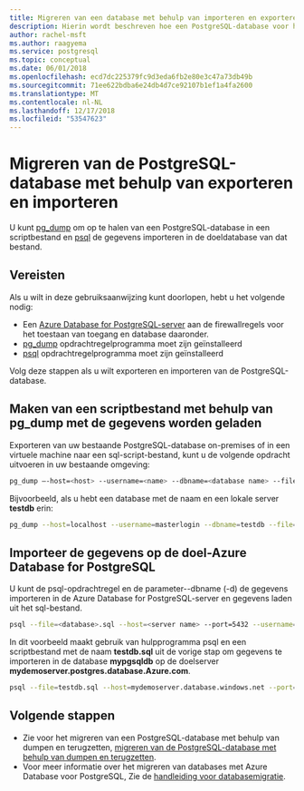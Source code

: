 ```yaml
---
title: Migreren van een database met behulp van importeren en exporteren in Azure Database for PostgreSQL
description: Hierin wordt beschreven hoe een PostgreSQL-database voor het uitpakken naar een scriptbestand en importeer de gegevens in de doeldatabase van dat bestand.
author: rachel-msft
ms.author: raagyema
ms.service: postgresql
ms.topic: conceptual
ms.date: 06/01/2018
ms.openlocfilehash: ecd7dc225379fc9d3eda6fb2e80e3c47a73db49b
ms.sourcegitcommit: 71ee622bdba6e24db4d7ce92107b1ef1a4fa2600
ms.translationtype: MT
ms.contentlocale: nl-NL
ms.lasthandoff: 12/17/2018
ms.locfileid: "53547623"
---
```

# <a name="migrate-your-postgresql-database-using-export-and-import"></a>Migreren van de PostgreSQL-database met behulp van exporteren en importeren
U kunt [pg_dump](https://www.postgresql.org/docs/9.3/static/app-pgdump.html) om op te halen van een PostgreSQL-database in een scriptbestand en [psql](https://www.postgresql.org/docs/9.6/static/app-psql.html) de gegevens importeren in de doeldatabase van dat bestand.

## <a name="prerequisites"></a>Vereisten
Als u wilt in deze gebruiksaanwijzing kunt doorlopen, hebt u het volgende nodig:
- Een [Azure Database for PostgreSQL-server](quickstart-create-server-database-portal.md) aan de firewallregels voor het toestaan van toegang en database daaronder.
- [pg_dump](https://www.postgresql.org/docs/9.6/static/app-pgdump.html) opdrachtregelprogramma moet zijn geïnstalleerd
- [psql](https://www.postgresql.org/docs/9.6/static/app-psql.html) opdrachtregelprogramma moet zijn geïnstalleerd

Volg deze stappen als u wilt exporteren en importeren van de PostgreSQL-database.

## <a name="create-a-script-file-using-pgdump-that-contains-the-data-to-be-loaded"></a>Maken van een scriptbestand met behulp van pg_dump met de gegevens worden geladen
Exporteren van uw bestaande PostgreSQL-database on-premises of in een virtuele machine naar een sql-script-bestand, kunt u de volgende opdracht uitvoeren in uw bestaande omgeving:
```bash
pg_dump –-host=<host> --username=<name> --dbname=<database name> --file=<database>.sql
```
Bijvoorbeeld, als u hebt een database met de naam en een lokale server **testdb** erin:
```bash
pg_dump --host=localhost --username=masterlogin --dbname=testdb --file=testdb.sql
```

## <a name="import-the-data-on-target-azure-database-for-postgresql"></a>Importeer de gegevens op de doel-Azure Database for PostgreSQL
U kunt de psql-opdrachtregel en de parameter--dbname (-d) de gegevens importeren in de Azure Database for PostgreSQL-server en gegevens laden uit het sql-bestand.
```bash
psql --file=<database>.sql --host=<server name> --port=5432 --username=<user@servername> --dbname=<target database name>
```
In dit voorbeeld maakt gebruik van hulpprogramma psql en een scriptbestand met de naam **testdb.sql** uit de vorige stap om gegevens te importeren in de database **mypgsqldb** op de doelserver  **mydemoserver.postgres.database.Azure.com**.
```bash
psql --file=testdb.sql --host=mydemoserver.database.windows.net --port=5432 --username=mylogin@mydemoserver --dbname=mypgsqldb
```

## <a name="next-steps"></a>Volgende stappen
- Zie voor het migreren van een PostgreSQL-database met behulp van dumpen en terugzetten, [migreren van de PostgreSQL-database met behulp van dumpen en terugzetten](howto-migrate-using-dump-and-restore.md).
- Voor meer informatie over het migreren van databases met Azure Database voor PostgreSQL, Zie de [handleiding voor databasemigratie](https://aka.ms/datamigration). 
